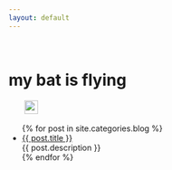 ```yaml
---
layout: default
---
```


<body>
  <div class="index-wrapper">
    <div class="aside">
        <div class="info-card">
        <img src="https://img.shields.io/badge/license-Apache%202-4EB1BA.svg" alt="" />
          <img src="https://maven-badges.herokuapp.com/maven-central/com.github.limeng32/mybatis.flying/badge.svg" alt="" />
        <h1>my bat is flying</h1>
        <a href="https://github.com/limeng32/mybatis.flying/" target="_blank"><img src="https://cdn2.iconfinder.com/data/icons/social-icons-33/128/Github-32.png" alt="" width="24"/></a>
      </div>
      <div id="particles-js">
      </div>
    </div>
    <div class="index-content">
      <ul class="artical-list">
        {% for post in site.categories.blog %}
        <li>
          <a href="{{ site.url }}{{ post.url }}" class="title">{{ post.title }}</a>
          <div class="title-desc">{{ post.description }}</div>
        </li>
        {% endfor %}
      </ul>
    </div>
  </div>
</body>
